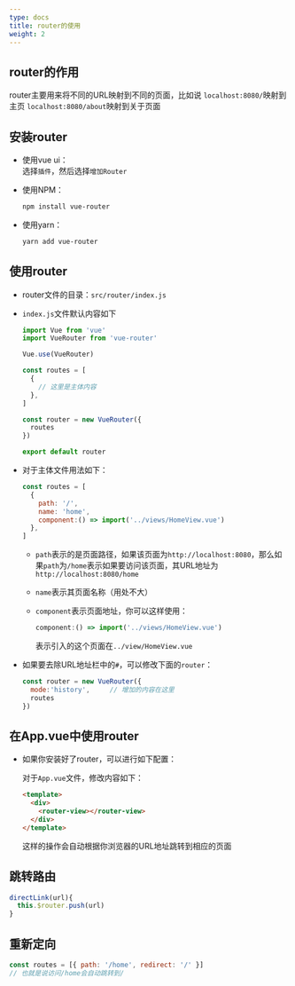 ```yaml
---
type: docs
title: router的使用
weight: 2
---
```



## router的作用

router主要用来将不同的URL映射到不同的页面，比如说
`localhost:8080/`映射到主页
`localhost:8080/about`映射到关于页面

## 安装router

- 使用vue ui：  
  选择`插件`，然后选择`增加Router`

- 使用NPM：  
  ```bash
  npm install vue-router
  ```

- 使用yarn：  
  ```bash
  yarn add vue-router
  ```

## 使用router

- router文件的目录：`src/router/index.js`

- `index.js`文件默认内容如下

  ```javascript
  import Vue from 'vue'
  import VueRouter from 'vue-router'

  Vue.use(VueRouter)

  const routes = [
    {
      // 这里是主体内容
    },
  ]

  const router = new VueRouter({
    routes
  })

  export default router
  ```

- 对于主体文件用法如下：
  ```js
  const routes = [
    {
      path: '/',
      name: 'home',
      component:() => import('../views/HomeView.vue')
    },
  ]
  ```

  - `path`表示的是页面路径，如果该页面为`http://localhost:8080`，那么如果`path`为`/home`表示如果要访问该页面，其URL地址为`http://localhost:8080/home`

  - `name`表示其页面名称（用处不大）

  - `component`表示页面地址，你可以这样使用：

    ```js
    component:() => import('../views/HomeView.vue')
    ```

    表示引入的这个页面在`../view/HomeView.vue`

- 如果要去除URL地址栏中的`#`，可以修改下面的`router`：
  ```js
  const router = new VueRouter({
    mode:'history',		// 增加的内容在这里
    routes
  })
  ```


## 在App.vue中使用router

- 如果你安装好了router，可以进行如下配置：

  对于`App.vue`文件，修改内容如下：

  ```html
  <template>
    <div>
      <router-view></router-view>
    </div>
  </template>
  ```
  
  这样的操作会自动根据你浏览器的URL地址跳转到相应的页面

## 跳转路由

```javascript
directLink(url){
  this.$router.push(url)
}
```

## 重新定向

```javascript
const routes = [{ path: '/home', redirect: '/' }]
// 也就是说访问/home会自动跳转到/
```

